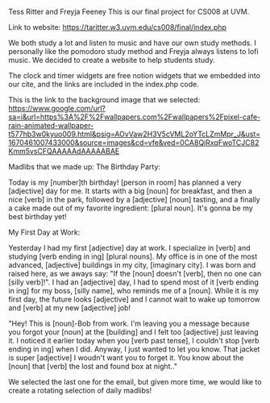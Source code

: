 Tess Ritter and Freyja Feeney
This is our final project for CS008 at UVM.

Link to website: https://taritter.w3.uvm.edu/cs008/final/index.php 

We both study a lot and listen to music and have our own study methods. I personally like the pomodoro study method and Freyja always listens to lofi music. We decided to create a website to help students study.

The clock and timer widgets are free notion widgets that we embedded into our cite, and the links are included in the index.php code. 

This is the link to the background image that we selected: https://www.google.com/url?sa=i&url=https%3A%2F%2Fwallpapers.com%2Fwallpapers%2Fpixel-cafe-rain-animated-wallpaper-t577hb3w0kyuo009.html&psig=AOvVaw2H3V5cVML2oYTcLZmMpr_J&ust=1670461007433000&source=images&cd=vfe&ved=0CA8QjRxqFwoTCJC82Kmm5vsCFQAAAAAdAAAAABAE


Madlibs that we made up:
The Birthday Party:

Today is my [number]th birthday! [person in room] has planned a very [adjective] day for me. It starts with a big [noun] for breakfast,
and then a nice [verb] in the park, followed by a [adjective] [noun] tasting, and a finally a cake made out of my favorite ingredient: [plural noun]. It's gonna be my best birthday yet!

My First Day at Work:

Yesterday I had my first [adjective] day at work. I specialize in [verb] and studying [verb ending in ing] [plural nouns]. My office is in one of the most advanced, [adjective] buildings in my city, [imaginary city]. I was born and raised here, as we aways say: "If the [noun] doesn't [verb], then no one can [silly verb]!". I had an [adjective] day, I had to spend most of it [verb ending in ing] for my boss, [silly name], who reminds me of a [noun]. While it is my first day, the future looks [adjective] and I cannot wait to wake up tomorrow and [verb] at my new [adjective] job!

"Hey! This is [noun]-Bob from work. I'm leaving you a message because you forgot your [noun] at the [building] and I felt too [adjective] just leaving it. I noticed it earlier today when you [verb past tense], I couldn't stop [verb ending in ing] when I did. Anyway, I just wanted to let you know. That jacket is super [adjective] I woudn't want you to forget it. You know about the [noun] that [verb] the lost and found box at night.."

We selected the last one for the email, but given more time, we would like to create a rotating selection of daily madlibs!
